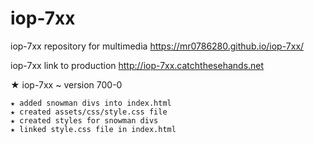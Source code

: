 # iop-7xx

iop-7xx repository for multimedia
https://mr0786280.github.io/iop-7xx/

iop-7xx link to production
http://iop-7xx.catchthesehands.net

★ iop-7xx ~ version 700-0
	
	★ added snowman divs into index.html
	★ created assets/css/style.css file
	★ created styles for snowman divs
	★ linked style.css file in index.html
